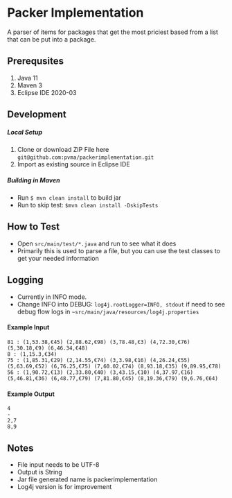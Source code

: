 # Packer Implementation
A parser of items for packages that get the most priciest based from a list that can be put into a package.

## Prerequsites
1. Java 11
2. Maven 3
3. Eclipse IDE 2020-03

## Development
##### Local Setup
1. Clone or download ZIP File here `git@github.com:pvma/packerimplementation.git`
2. Import as existing source in Eclipse IDE

##### Building in Maven
- Run `$ mvn clean install` to build jar
- Run to skip test: `$mvn clean install -DskipTests` 

## How to Test
- Open `src/main/test/*.java` and run to see what it does
- Primarily this is used to parse a file, but you can use the test classes to get your needed information

## Logging
- Currently in INFO mode.
- Change INFO into DEBUG: `log4j.rootLogger=INFO, stdout` if need to see debug flow logs in `~src/main/java/resources/log4j.properties`

#### Example Input
```
81 : (1,53.38,€45) (2,88.62,€98) (3,78.48,€3) (4,72.30,€76) (5,30.18,€9) (6,46.34,€48)
8 : (1,15.3,€34)
75 : (1,85.31,€29) (2,14.55,€74) (3,3.98,€16) (4,26.24,€55) (5,63.69,€52) (6,76.25,€75) (7,60.02,€74) (8,93.18,€35) (9,89.95,€78)
56 : (1,90.72,€13) (2,33.80,€40) (3,43.15,€10) (4,37.97,€16) (5,46.81,€36) (6,48.77,€79) (7,81.80,€45) (8,19.36,€79) (9,6.76,€64)
```

#### Example Output
```
4
-
2,7
8,9
```

## Notes
- File input needs to be UTF-8
- Output is String
- Jar file generated name is packerimplementation
- Log4j version is for improvement